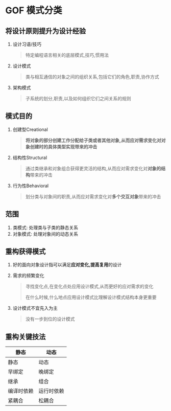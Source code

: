 # GOF 模式分类


## 将设计原则提升为设计经验

1. 设计习语/技巧
   
   > 特定编程语言相关的底层模式,技巧,惯用法
2. 设计模式
   
   > 类与相互通信的对象之间的组织关系,包括它们的角色,职责,协作方式
3. 架构模式
   
   > 子系统的划分,职责,以及如何组织它们之间关系的规则

## 模式目的

1. 创建型Creational
    
    > **将对象的部分创建工作分配给子类或者其他对象,从而应对需求变化对对象创建时的具体类型实现带来的冲击**
    
2. 结构性Structural
   
   >  通过类继承和对象组合获得更灵活的结构,从而应对需求变化对**对象的结构**带来的冲击
   
3. 行为性Behavioral

    > 划分类与对象间的职责,从而应对需求变化对**多个交互对象**带来的冲击

## 范围

1. 类模式: 处理类与子类的静态关系
2. 对象模式: 处理对象间的动态关系

## 重构获得模式

1. 好的面向对象设计指可以满足**应对变化,提高复用**的设计

2. 需求的频繁变化

   > 寻找变化点,在变化点处应用设计模式,从而更好的应对需求的变化
   >
   > 在什么时候,什么地点应用设计模式比理解设计模式结构本身更重要

3. 设计模式不宜先入为主

   > 没有一步到位的设计模式

## 重构关键技法

| 静态       | 动态       |
| ---------- | ---------- |
| 静态       | 动态       |
| 早绑定     | 晚绑定     |
| 继承       | 组合       |
| 编译时依赖 | 运行时依赖 |
| 紧耦合     | 松耦合     |



